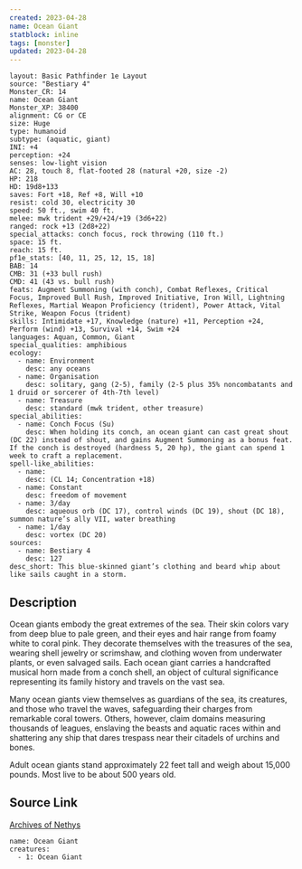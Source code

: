 ```yaml
---
created: 2023-04-28
name: Ocean Giant
statblock: inline
tags: [monster]
updated: 2023-04-28
---
```

```statblock
layout: Basic Pathfinder 1e Layout
source: "Bestiary 4"
Monster_CR: 14
name: Ocean Giant
Monster_XP: 38400
alignment: CG or CE
size: Huge
type: humanoid
subtype: (aquatic, giant)
INI: +4
perception: +24
senses: low-light vision
AC: 28, touch 8, flat-footed 28 (natural +20, size -2)
HP: 218
HD: 19d8+133
saves: Fort +18, Ref +8, Will +10
resist: cold 30, electricity 30
speed: 50 ft., swim 40 ft.
melee: mwk trident +29/+24/+19 (3d6+22)
ranged: rock +13 (2d8+22)
special_attacks: conch focus, rock throwing (110 ft.)
space: 15 ft.
reach: 15 ft.
pf1e_stats: [40, 11, 25, 12, 15, 18]
BAB: 14
CMB: 31 (+33 bull rush)
CMD: 41 (43 vs. bull rush)
feats: Augment Summoning (with conch), Combat Reflexes, Critical Focus, Improved Bull Rush, Improved Initiative, Iron Will, Lightning Reflexes, Martial Weapon Proficiency (trident), Power Attack, Vital Strike, Weapon Focus (trident)
skills: Intimidate +17, Knowledge (nature) +11, Perception +24, Perform (wind) +13, Survival +14, Swim +24
languages: Aquan, Common, Giant
special_qualities: amphibious
ecology:
  - name: Environment
    desc: any oceans
  - name: Organisation
    desc: solitary, gang (2-5), family (2-5 plus 35% noncombatants and 1 druid or sorcerer of 4th-7th level)
  - name: Treasure
    desc: standard (mwk trident, other treasure)
special_abilities:
  - name: Conch Focus (Su)
    desc: When holding its conch, an ocean giant can cast great shout (DC 22) instead of shout, and gains Augment Summoning as a bonus feat. If the conch is destroyed (hardness 5, 20 hp), the giant can spend 1 week to craft a replacement.
spell-like_abilities:
  - name:
    desc: (CL 14; Concentration +18)
  - name: Constant
    desc: freedom of movement
  - name: 3/day
    desc: aqueous orb (DC 17), control winds (DC 19), shout (DC 18), summon nature’s ally VII, water breathing
  - name: 1/day
    desc: vortex (DC 20)
sources:
  - name: Bestiary 4
    desc: 127
desc_short: This blue-skinned giant’s clothing and beard whip about like sails caught in a storm.
```
## Description
Ocean giants embody the great extremes of the sea. Their skin colors vary from deep blue to pale green, and their eyes and hair range from foamy white to coral pink. They decorate themselves with the treasures of the sea, wearing shell jewelry or scrimshaw, and clothing woven from underwater plants, or even salvaged sails. Each ocean giant carries a handcrafted musical horn made from a conch shell, an object of cultural significance representing its family history and travels on the vast sea.

Many ocean giants view themselves as guardians of the sea, its creatures, and those who travel the waves, safeguarding their charges from remarkable coral towers. Others, however, claim domains measuring thousands of leagues, enslaving the beasts and aquatic races within and shattering any ship that dares trespass near their citadels of urchins and bones.

Adult ocean giants stand approximately 22 feet tall and weigh about 15,000 pounds. Most live to be about 500 years old.
## Source Link
[Archives of Nethys](https://aonprd.com/MonsterDisplay.aspx?ItemName=Ocean%20Giant)
```encounter-table
name: Ocean Giant
creatures:
  - 1: Ocean Giant
```
